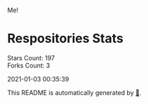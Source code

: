 Me!

# Respositories Stats
Stars Count: 197  
Forks Count: 3

2021-01-03 00:35:39  

This README is automatically generated by [🐰](https://github.com/rnitta/rnitta).
